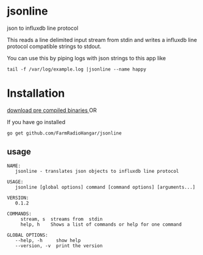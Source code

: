 # jsonline
json to influxdb line protocol

This reads a line delimited input stream from stdin and writes a influxdb line
protocol compatible strings to stdout.

You can use this by piping logs with json strings to this app like

```shell
tail -f /var/log/example.log |jsonline --name happy
```

# Installation

[download pre compiled binaries ](https://github.com/FarmRadioHangar/jsonline/releases)
OR

If you have go installed
```shell
go get github.com/FarmRadioHangar/jsonline
```
## usage
```shell
NAME:
   jsonline - translates json objects to influxdb line protocol

USAGE:
   jsonline [global options] command [command options] [arguments...]

VERSION:
   0.1.2

COMMANDS:
     stream, s  streams from  stdin
     help, h    Shows a list of commands or help for one command

GLOBAL OPTIONS:
   --help, -h     show help
   --version, -v  print the version
```
